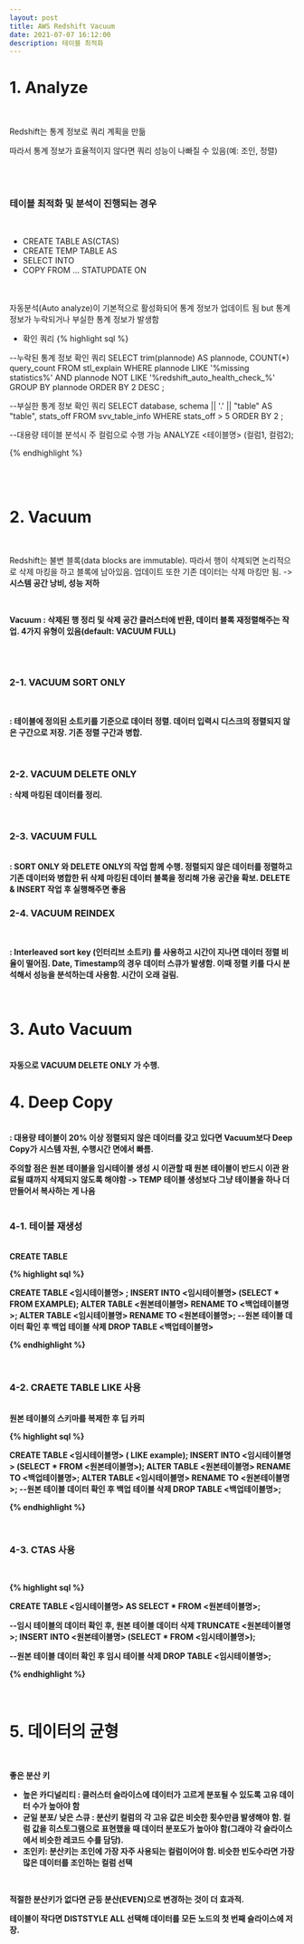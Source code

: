 ```yaml
---
layout: post
title: AWS Redshift Vacuum
date: 2021-07-07 16:12:00
description: 테이블 최적화
---
```


# 1. Analyze
<br>

Redshift는 통계 정보로 쿼리 계획을 만듦

따라서 통계 정보가 효율적이지 않다면 쿼리 성능이 나빠질 수 있음(예: 조인, 정렬)

<br>
<br>

### 테이블 최적화 및 분석이 진행되는 경우
<br>

* CREATE TABLE AS(CTAS)
* CREATE TEMP TABLE AS
* SELECT INTO
* COPY FROM ... STATUPDATE ON

<br>
<br>
자동분석(Auto analyze)이 기본적으로 활성화되어 통계 정보가 업데이트 됨 but 통계정보가 누락되거나 부실한 통계 정보가 발생함

* 확인 쿼리
{% highlight sql %}

--누락된 통계 정보 확인 쿼리
SELECT trim(plannode) AS plannode, COUNT(*) query_count
FROM stl_explain
WHERE plannode LIKE '%missing statistics%'
AND plannode NOT LIKE '%redshift_auto_health_check_%'
GROUP BY plannode
ORDER BY 2 DESC
;

--부실한 통계 정보 확인 쿼리
SELECT database, schema || '.' || "table" AS "table", stats_off
FROM svv_table_info
WHERE stats_off > 5
ORDER BY 2
;

--대용량 테이블 분석시 주 컬럼으로 수행 가능
ANALYZE <테이블명> (컬럼1, 컬럼2);

{% endhighlight %}

<br>
<br>

# 2. Vacuum

<br>

Redshift는 불변 블록(data blocks are immutable). 따라서 행이 삭제되면 논리적으로 삭제 마킹을 하고 블록에 남아있음. 업데이트 또한 기존 데이터는 삭제 마킹만 됨. -> <b>시스템 공간 낭비, 성능 저하<b>

<br>

<b>Vacuum<b> : 삭제된 행 정리 및 삭제 공간 클러스터에 반환, 데이터 블록 재정렬해주는 작업. 4가지 유형이 있음(default: VACUUM FULL)

<br>

<br>

### 2-1. VACUUM SORT ONLY
<br>

: 테이블에 정의된 소트키를 기준으로 데이터 정렬. 데이터 입력시 디스크의 정렬되지 않은 구간으로 저장. 기존 정렬 구간과 병합.

<br>

### 2-2. VACUUM DELETE ONLY
: 삭제 마킹된 데이터를 정리. 

<br>

### 2-3. VACUUM FULL
<br>
: SORT ONLY 와 DELETE ONLY의 작업 함께 수행. 정렬되지 않은 데이터를 정렬하고 기존 데이터와 병합한 뒤 삭제 마킹된 데이터 블록을 정리해 가용 공간을 확보. DELETE & INSERT 작업 후 실행해주면 좋음

<br>

### 2-4. VACUUM REINDEX

<br>

: Interleaved sort key (인터리브 소트키) 를 사용하고 시간이 지나면 데이터 정렬 비율이 떨어짐. Date, Timestamp의 경우 데이터 스큐가 발생함. 이때 정렬 키를 다시 분석해서 성능을 분석하는데 사용함. 시간이 오래 걸림. 
<br>

<br>

# 3. Auto Vacuum
<br>
자동으로 VACUUM DELETE ONLY 가 수행. 

<br>

# 4. Deep Copy
<br>
: 대용량 테이블이 20% 이상 정렬되지 않은 데이터를 갖고 있다면 Vacuum보다 Deep Copy가 시스템 자원, 수행시간 면에서 빠름.
<br>

주의할 점은 원본 테이블을 임시테이블 생성 시 이관할 때 원본 테이블이 반드시 이관 완료될 떄까지 삭제되지 않도록 해야함 -> TEMP 테이블 생성보다 그냥 테이블을 하나 더 만들어서 복사하는 게 나음
<br>
<br>

### 4-1. 테이블 재생성
<br>
CREATE TABLE

{% highlight sql %}

CREATE TABLE <임시테이블명> ;
INSERT INTO <임시테이블명> (SELECT * FROM EXAMPLE);
ALTER TABLE <원본테이블명> RENAME TO <백업테이블명>;
ALTER TABLE <임시테이블명> RENAME TO <원본테이블명>;
--원본 테이블 데이터 확인 후 백업 테이블 삭제
DROP TABLE <백업테이블명>

{% endhighlight %}

<br>

### 4-2. CRAETE TABLE LIKE 사용
<br>
원본 테이블의 스키마를 복제한 후 딥 카피
<br>

{% highlight sql %}

CREATE TABLE <임시테이블명> ( LIKE example);
INSERT INTO <임시테이블명> (SELECT * FROM <원본테이블명>);
ALTER TABLE <원본테이블명> RENAME TO <백업테이블명>;
ALTER TABLE <임시테이블명> RENAME TO <원본테이블명>;
--원본 테이블 데이터 확인 후 백업 테이블 삭제
DROP TABLE <백업테이블명>;

{% endhighlight %}

<br>

### 4-3. CTAS 사용
<br>

{% highlight sql %}

CREATE TABLE <임시테이블명> AS SELECT * FROM <원본테이블명>;

--임시 테이블의 데이터 확인 후, 원본 테이블 데이터 삭제
TRUNCATE <원본테이블명>;
INSERT INTO <원본테이블명> (SELECT * FROM <임시테이블명>);

--원본 테이블 데이터 확인 후 임시 테이블 삭제
DROP TABLE <임시테이블명>;

{% endhighlight %}

<br>

# 5. 데이터의 균형
<br>

좋은 분산 키
* 높은 카디널리티 : 클러스터 슬라이스에 데이터가 고르게 분포될 수 있도록 고유 데이터 수가 높아야 함
* 균일 분포/ 낮은 스큐 : 분산키 컬럼의 각 고유 값은 비슷한 횟수만큼 발생해야 함. 컬럼 값을 히스토그램으로 표현했을 때 데이터 분포도가 높아야 함(그래야 각 슬라이스에서 비슷한 레코드 수를 담당). 
* 조인키: 분산키는 조인에 가장 자주 사용되는 컬럼이어야 함. 비슷한 빈도수라면 가장 많은 데이터를 조인하는 컬럼 선택

<br>

적절한 분산키가 없다면 균등 분산(EVEN)으로 변경하는 것이 더 효과적.
<br>

테이블이 작다면 DISTSTYLE ALL 선택해 데이터를 모든 노드의 첫 번째 슬라이스에 저장.


